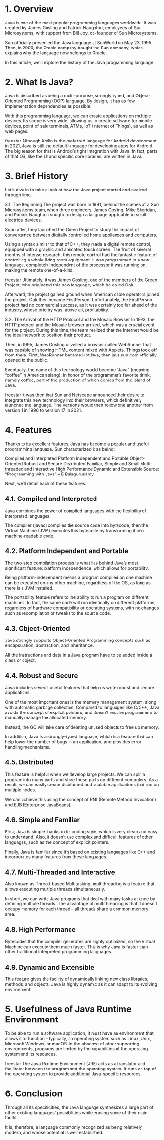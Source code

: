 # 1. Overview
Java is one of the most popular programming languages worldwide. It was created by James Gosling and Patrick Naughton, employees of Sun Microsystems, with support from Bill Joy, co-founder of Sun Microsystems.

Sun officially presented the Java language at SunWorld on May 23, 1995. Then, in 2009, the Oracle company bought the Sun company, which explains why the language now belongs to Oracle.

In this article, we’ll explore the history of the Java programming language.

# 2. What Is Java?
Java is described as being a multi-purpose, strongly typed, and Object-Oriented Programming (OOP) language. By design, it has as few implementation dependencies as possible.

With this programming language, we can create applications on multiple devices. Its scope is very wide, allowing us to create software for mobile devices, point of sale terminals, ATMs, IoT (Internet of Things), as well as web pages.


freestar
Although Kotlin is the preferred language for Android development in 2021, Java is still the default language for developing apps for Android. The big reason for that is Android’s tight integration with Java. In fact, parts of that OS, like the UI and specific core libraries, are written in Java.

# 3. Brief History
Let’s dive in to take a look at how the Java project started and evolved through time.

3.1. The Beginning
The project was born in 1991, behind the scenes of a Sun Microsystems team, when three engineers, James Gosling, Mike Sheridan, and Patrick Naughton sought to design a language applicable to small electrical devices.

Soon after, they launched the Green Project to study the impact of convergence between digitally controlled home appliances and computers.

Using a syntax similar to that of C++, they made a digital remote control, equipped with a graphic and animated touch screen. The fruit of several months of intense research, this remote control had the fantastic feature of controlling a whole living room equipment. It was programmed in a new language, completely independent of the processor it was running on, making the remote one-of-a-kind.


freestar
Ultimately, it was James Gosling, one of the members of the Green Project, who originated this new language, which he called Oak.

Afterward, the project gained ground when American cable operators joined the project. Oak then became FirstPerson. Unfortunately, the FirstPerson project had no commercial success, as it was certainly too far ahead of the industry, whose priority was, above all, profitability.

3.2. The Arrival of the HTTP Protocol and the Mosaic Browser
In 1993, the HTTP protocol and the Mosaic browser arrived, which was a crucial event for the project. During this time, the team realized that the Internet would be the ideal network to position their product.

Then, in 1995, James Gosling unveiled a browser called WebRunner that was capable of showing HTML content mixed with Applets. Things took off from there. First, WebRunner became HotJava, then java.sun.com officially opened to the public.

Eventually, the name of this technology would become “Java” (meaning “coffee” in American slang), in honor of the programmer’s favorite drink, namely coffee, part of the production of which comes from the island of Java.


freestar
It was then that Sun and Netscape announced their desire to integrate this new technology into their browsers, which definitively launched the language. The versions would then follow one another from version 1 in 1996 to version 17 in 2021.

# 4. Features
Thanks to its excellent features, Java has become a popular and useful programming language. Sun characterized it as being:

Compiled and Interpreted
Platform Independent and Portable
Object-Oriented
Robust and Secure
Distributed
Familiar, Simple and Small
Multi-threaded and Interactive
High Performance
Dynamic and Extensible
Source: “Programming with Java” – E Balagurusamy.

Next, we’ll detail each of these features.

## 4.1. Compiled and Interpreted
Java combines the power of compiled languages with the flexibility of interpreted languages.

The compiler (javac) compiles the source code into bytecode, then the Virtual Machine (JVM) executes this bytecode by transforming it into machine-readable code.

## 4.2. Platform Independent and Portable
The two-step compilation process is what lies behind Java’s most significant feature: platform independence, which allows for portability.

Being platform-independent means a program compiled on one machine can be executed on any other machine, regardless of the OS, as long as there is a JVM installed.



The portability feature refers to the ability to run a program on different machines. In fact, the same code will run identically on different platforms, regardless of hardware compatibility or operating systems, with no changes such as recompilation or tweaks to the source code.

## 4.3. Object-Oriented
Java strongly supports Object-Oriented Programming concepts such as encapsulation, abstraction, and inheritance.

All the instructions and data in a Java program have to be added inside a class or object.

## 4.4. Robust and Secure
Java includes several useful features that help us write robust and secure applications.

One of the most important ones is the memory management system, along with automatic garbage collection. Compared to languages like C/C++, Java avoids the concept of explicit pointers, and doesn’t require programmers to manually manage the allocated memory.

Instead, the GC will take care of deleting unused objects to free up memory.

In addition, Java is a strongly-typed language, which is a feature that can help lower the number of bugs in an application, and provides error handling mechanisms.

## 4.5. Distributed
This feature is helpful when we develop large projects. We can split a program into many parts and store these parts on different computers. As a result, we can easily create distributed and scalable applications that run on multiple nodes.



We can achieve this using the concept of RMI (Remote Method Invocation) and EJB (Enterprise JavaBeans).

## 4.6. Simple and Familiar
First, Java is simple thanks to its coding style, which is very clean and easy to understand. Also, it doesn’t use complex and difficult features of other languages, such as the concept of explicit pointers.

Finally, Java is familiar since it’s based on existing languages like C++ and incorporates many features from these languages.

## 4.7. Multi-Threaded and Interactive
Also known as Thread-based Multitasking, multithreading is a feature that allows executing multiple threads simultaneously.

In short, we can write Java programs that deal with many tasks at once by defining multiple threads. The advantage of multithreading is that it doesn’t occupy memory for each thread – all threads share a common memory area.


## 4.8. High Performance
Bytecodes that the compiler generates are highly optimized, so the Virtual Machine can execute them much faster. This is why Java is faster than other traditional interpreted programming languages.

## 4.9. Dynamic and Extensible
This feature gives the facility of dynamically linking new class libraries, methods, and objects. Java is highly dynamic as it can adapt to its evolving environment.

# 5. Usefulness of Java Runtime Environment
To be able to run a software application, it must have an environment that allows it to function – typically, an operating system such as Linux, Unix, Microsoft Windows, or macOS. In the absence of other supporting environments, programs are limited by the capabilities of the operating system and its resources.


freestar
The Java Runtime Environment (JRE) acts as a translator and facilitator between the program and the operating system. It runs on top of the operating system to provide additional Java-specific resources.

# 6. Conclusion
Through all its specificities, the Java language synthesizes a large part of other existing languages’ possibilities while erasing some of their main faults.

It is, therefore, a language commonly recognized as being relatively modern, and whose potential is well established.

